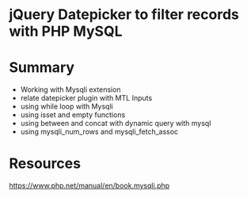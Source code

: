 # jQuery Datepicker to filter records with PHP MySQL
# Summary
 * Working with Mysqli extension
 * relate datepicker plugin with MTL Inputs
 * using while loop with Mysqli
 * using isset and empty functions
 * using between and concat with dynamic query with mysql
 * using mysqli_num_rows and mysqli_fetch_assoc

# Resources
https://www.php.net/manual/en/book.mysqli.php
